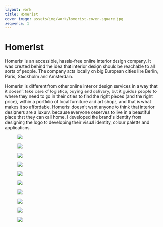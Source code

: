 ```yaml
---
layout: work
title: Homerist
cover_image: assets/img/work/homerist-cover-square.jpg
sequence: 1
---
```


<h1>Homerist</h1>


<p>Homerist is an accessible, hassle-free online interior design company. It was created behind the idea that interior design should be reachable to all sorts of people. The company acts locally on big European cities like Berlin, Paris, Stockholm and Amsterdam.</p>

<p>Homerist is different from other online interior design services in a way that it doesn’t take care of logistics, buying and delivery, but it guides people to where they need to go in their cities to find the right pieces (and the right price), within a portfolio of local furniture and art shops, and that is what makes it so affordable. Homerist doesn’t want anyone to think that interior designers are a luxury, because everyone deserves to live in a beautiful place that they can call home. I developed the brand's identity from designing the logo to developing their visual identity, colour palette and applications.</p>


<figure>
  <img src="{{ "/assets/img/work/homerist/homerist-01.png" | relative_url }}" />
</figure>

<figure>
  <img src="{{ "/assets/img/work/homerist/homerist-02.png" | relative_url }}" />
</figure>

<figure>
  <img src="{{ "/assets/img/work/homerist/homerist-03.png" | relative_url }}" />
</figure>

<figure>
  <img src="{{ "/assets/img/work/homerist/homerist-04.png" | relative_url }}" />
</figure>

<figure>
  <img src="{{ "/assets/img/work/homerist/homerist-05.png" | relative_url }}" />
</figure>

<figure>
  <img src="{{ "/assets/img/work/homerist/homerist-06.png" | relative_url }}" />
</figure>

<figure>
  <img src="{{ "/assets/img/work/homerist/homerist-07.png" | relative_url }}" />
</figure>

<figure>
  <img src="{{ "/assets/img/work/homerist/homerist-08.png" | relative_url }}" />
</figure>

<figure>
  <img src="{{ "/assets/img/work/homerist/homerist-09.png" | relative_url }}" />
</figure>

<figure>
  <img src="{{ "/assets/img/work/homerist/homerist-10.png" | relative_url }}" />
</figure>
